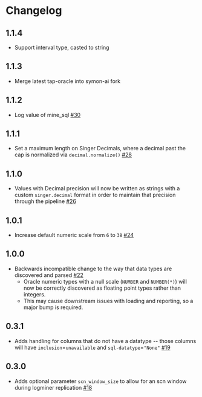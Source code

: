 # Changelog

## 1.1.4

- Support interval type, casted to string

## 1.1.3

- Merge latest tap-oracle into symon-ai fork

## 1.1.2

- Log value of mine_sql [#30](https://github.com/singer-io/tap-oracle/pull/30)

## 1.1.1

- Set a maximum length on Singer Decimals, where a decimal past the cap is normalized via `decimal.normalize()` [#28](https://github.com/singer-io/tap-oracle/pull/28)

## 1.1.0

- Values with Decimal precision will now be written as strings with a custom `singer.decimal` format in order to maintain that precision through the pipeline [#26](https://github.com/singer-io/tap-oracle/pull/26)

## 1.0.1

- Increase default numeric scale from `6` to `38` [#24](https://github.com/singer-io/tap-oracle/pull/24)

## 1.0.0

- Backwards incompatible change to the way that data types are discovered and parsed [#22](https://github.com/singer-io/tap-oracle/pull/22)
  - Oracle numeric types with a null scale (`NUMBER` and `NUMBER(*)`) will now be correctly discovered as floating point types rather than integers.
  - This may cause downstream issues with loading and reporting, so a major bump is required.

## 0.3.1

- Adds handling for columns that do not have a datatype -- those columns will have `inclusion`=`unavailable` and `sql-datatype`=`"None"` [#19](https://github.com/singer-io/tap-oracle/pull/19)

## 0.3.0

- Adds optional parameter `scn_window_size` to allow for an scn window during logminer replication [#18](https://github.com/singer-io/tap-oracle/pull/18)
